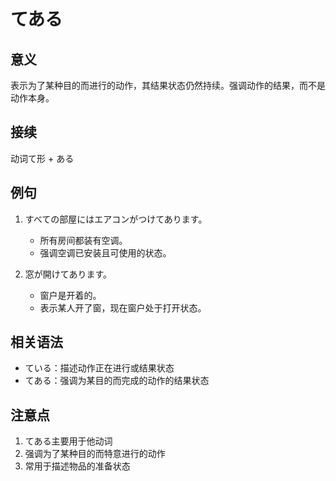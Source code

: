 # てある

## 意义
表示为了某种目的而进行的动作，其结果状态仍然持续。强调动作的结果，而不是动作本身。

## 接续
动词て形 + ある

## 例句
1. すべての部屋にはエアコンがつけてあります。
   - 所有房间都装有空调。
   - 强调空调已安装且可使用的状态。

2. 窓が開けてあります。
   - 窗户是开着的。
   - 表示某人开了窗，现在窗户处于打开状态。

## 相关语法
- ている：描述动作正在进行或结果状态
- てある：强调为某目的而完成的动作的结果状态

## 注意点
1. てある主要用于他动词
2. 强调为了某种目的而特意进行的动作
3. 常用于描述物品的准备状态